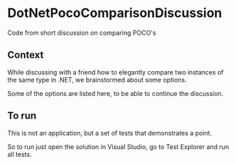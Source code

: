 # DotNetPocoComparisonDiscussion
Code from short discussion on comparing POCO's

## Context
While discussing with a friend how to elegantly compare two instances of the same type in .NET, we brainstormed about some options.

Some of the options are listed here, to be able to continue the discussion.

## To run
This is not an application, but a set of tests that demonstrates a point.

So to run just open the solution in Visual Studio, go to Test Explorer and run all tests.
